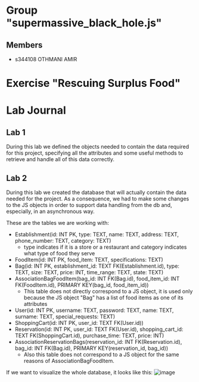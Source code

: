 # Group "supermassive_black_hole.js"

## Members
- s344108 OTHMANI AMIR

# Exercise "Rescuing Surplus Food"

# Lab Journal

## Lab 1

During this lab we defined the objects needed to contain the data required for this project, specifying all the attributes and some useful methods to retrieve and handle all of this data correctly.

## Lab 2

During this lab we created the database that will actually contain the data needed for the project. As a consequence, we had to make some changes to the JS objects in order to support data handling from the db and, especially, in an  asynchronous way.

These are the tables we are working with:

- Establishment(id: INT PK, type: TEXT, name: TEXT, address: TEXT, phone_number: TEXT, category: TEXT)
  - type indicates if it is a store or a restaurant and category indicates what type of food they serve
- FoodItem(id: INT PK, food_item: TEXT, specifications: TEXT)
- Bag(id: INT PK, establishment_id: TEXT FK(Establishment.id), type: TEXT, size: TEXT, price: INT, time_range: TEXT, state: TEXT)
- AssociationBagFoodItem(bag_id: INT FK(Bag.id), food_item_id: INT FK(FoodItem.id), PRIMARY KEY(bag_id, food_item_id))
  - This table does not directly correspond to a JS object, it is used only because the JS object "Bag" has a list of food items as one of its attributes
- User(id: INT PK, username: TEXT, password: TEXT, name: TEXT, surname: TEXT, special_requests: TEXT)
- ShoppingCart(id: INT PK, user_id: TEXT FK(User.id))
- Reservation(id: INT PK, user_id: TEXT FK(User.id), shopping_cart_id: TEXT FK(ShoppingCart.id), purchase_time: TEXT, price: INT)
- AssociationReservationBags(reservation_id: INT FK(Reservation.id), bag_id: INT FK(Bag.id), PRIMARY KEY(reservation_id, bag_id))
  - Also this table does not correspond to a JS object for the same reasons of AssociationBagFoodItem.
 
If we want to visualize the whole database, it looks like this:
![image](https://github.com/user-attachments/assets/e5e83f7b-d959-4002-badb-ba64e1945d63)
